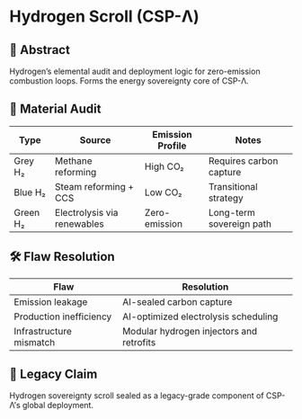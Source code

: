 # Hydrogen Scroll (CSP-Λ)

## 🔬 Abstract

Hydrogen’s elemental audit and deployment logic for zero-emission combustion loops. Forms the energy sovereignty core of CSP-Λ.

## 🧪 Material Audit

| Type | Source | Emission Profile | Notes |
|------|--------|------------------|-------|
| Grey H₂ | Methane reforming | High CO₂ | Requires carbon capture |
| Blue H₂ | Steam reforming + CCS | Low CO₂ | Transitional strategy |
| Green H₂ | Electrolysis via renewables | Zero-emission | Long-term sovereign path |

## 🛠️ Flaw Resolution

| Flaw | Resolution |
|------|------------|
| Emission leakage | AI-sealed carbon capture |
| Production inefficiency | AI-optimized electrolysis scheduling |
| Infrastructure mismatch | Modular hydrogen injectors and retrofits |

## 📜 Legacy Claim

Hydrogen sovereignty scroll sealed as a legacy-grade component of CSP-Λ’s global deployment.
